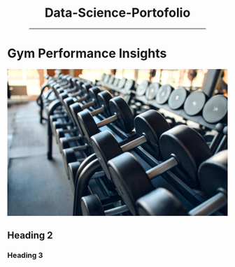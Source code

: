 <div align="center">
    <h1>Data-Science-Portofolio</h1>
</div>
<hr style="width: 80%; margin: auto;">



# Gym Performance Insights

 ![data](images/gym.jpg)

## Heading 2

### Heading 3
